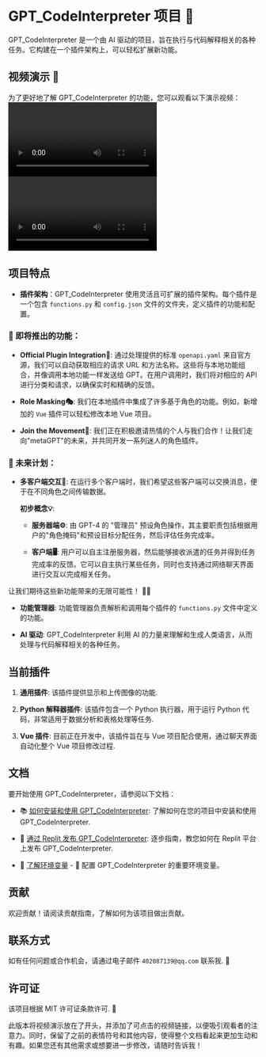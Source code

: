 # GPT_CodeInterpreter 项目 🤖

GPT_CodeInterpreter 是一个由 AI 驱动的项目，旨在执行与代码解释相关的各种任务。它构建在一个插件架构上，可以轻松扩展新功能。

## 视频演示 🎥

为了更好地了解 GPT_CodeInterpreter 的功能，您可以观看以下演示视频：
<video src="https://github.com/boyueluzhipeng/GPT_CodeInterpreter/releases/download/v1.0.0/0718.mp4" controls title="https://szby.oss-cn-beijing.aliyuncs.com/07133.mp4"></video>
<video src="https://github.com/boyueluzhipeng/GPT_CodeInterpreter/releases/download/v1.0.0/07134.mp4" controls title="https://szby.oss-cn-beijing.aliyuncs.com/0718.mp4"></video>

## 项目特点

- **插件架构**：GPT_CodeInterpreter 使用灵活且可扩展的插件架构。每个插件是一个包含 `functions.py` 和 `config.json` 文件的文件夹，定义插件的功能和配置。

### 🌟 即将推出的功能：

- **Official Plugin Integration🔌**: 通过处理提供的标准 `openapi.yaml` 来自官方源，我们可以自动获取相应的请求 URL 和方法名称。这些将与本地功能组合，并像调用本地功能一样发送给 GPT。在用户调用时，我们将对相应的 API 进行分类和请求，以确保实时和精确的反馈。

- **Role Masking🎭**: 我们在本地插件中集成了许多基于角色的功能。例如，新增加的 `Vue` 插件可以轻松修改本地 Vue 项目。

- **Join the Movement🤝**: 我们正在积极邀请热情的个人与我们合作！让我们走向"metaGPT"的未来，并共同开发一系列迷人的角色插件。

### 🌈 未来计划：

- **多客户端交互🔗**: 在运行多个客户端时，我们希望这些客户端可以交换消息，便于在不同角色之间传输数据。

  **初步概念💡**:

  - **服务器端⚙️**: 由 GPT-4 的 "管理员" 预设角色操作，其主要职责包括根据用户的"角色掩码"和预设目标分配任务，然后评估任务完成率。
  
  - **客户端🖥️**: 用户可以自主注册服务器，然后能够接收派遣的任务并得到任务完成率的反馈。它可以自主执行某些任务，同时也支持通过网络聊天界面进行交互以完成相关任务。

让我们期待这些新功能带来的无限可能性！ 🚀🎉

- **功能管理器**: 功能管理器负责解析和调用每个插件的 `functions.py` 文件中定义的功能。

- **AI 驱动**: GPT_CodeInterpreter 利用 AI 的力量来理解和生成人类语言，从而处理与代码解释相关的各种任务。

## 当前插件

1. **通用插件**: 该插件提供显示和上传图像的功能.

2. **Python 解释器插件**: 该插件包含一个 Python 执行器，用于运行 Python 代码，非常适用于数据分析和表格处理等任务.

3. **Vue 插件**: 目前正在开发中，该插件旨在与 Vue 项目配合使用，通过聊天界面自动化整个 Vue 项目修改过程.

## 文档

要开始使用 GPT_CodeInterpreter，请参阅以下文档：

- 📚 [如何安装和使用 GPT_CodeInterpreter](docs/install.md): 了解如何在您的项目中安装和使用 GPT_CodeInterpreter.

- 🚀 [通过 Replit 发布 GPT_CodeInterpreter](docs/replit.md): 逐步指南，教您如何在 Replit 平台上发布 GPT_CodeInterpreter.

- 📝 [了解环境变量](docs/env.md) - 🔑 配置 GPT_CodeInterpreter 的重要环境变量。

## 贡献

欢迎贡献！请阅读贡献指南，了解如何为该项目做出贡献。

## 联系方式

如有任何问题或合作机会，请通过电子邮件 `402087139@qq.com` 联系我. 📧

## 许可证

该项目根据 MIT 许可证条款许可. 📜

此版本将视频演示放在了开头，并添加了可点击的视频链接，以便吸引观看者的注意力。同时，保留了之前的表情符号和其他内容，使得整个文档看起来更加生动和有趣。如果您还有其他需求或想要进一步修改，请随时告诉我！